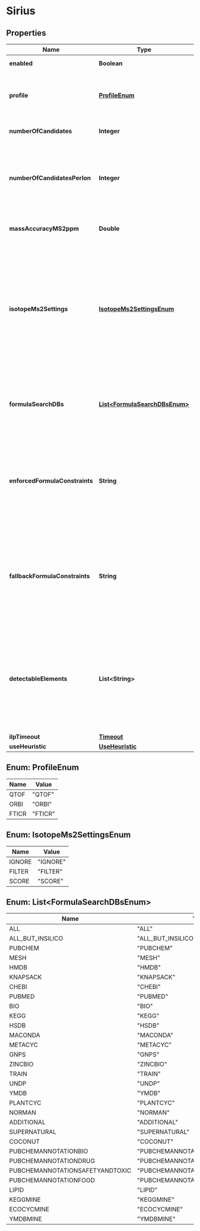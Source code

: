 # Sirius

## Properties
Name | Type | Description | Notes
------------ | ------------- | ------------- | -------------
**enabled** | **Boolean** | tags whether the tool is enabled |  [optional]
**profile** | [**ProfileEnum**](#ProfileEnum) | Instrument specific profile for internal algorithms  Just select what comes closest to the instrument that was used for measuring the data. |  [optional]
**numberOfCandidates** | **Integer** | Number of formula candidates to keep as result list (Formula Candidates). |  [optional]
**numberOfCandidatesPerIon** | **Integer** | Use this parameter if you want to force SIRIUS to report at least  NumberOfCandidatesPerIon results per ionization.  if &lt;&#x3D; 0, this parameter will have no effect and just the top  NumberOfCandidates results will be reported. |  [optional]
**massAccuracyMS2ppm** | **Double** | Maximum allowed mass accuracy. Only molecular formulas within this mass window are considered. |  [optional]
**isotopeMs2Settings** | [**IsotopeMs2SettingsEnum**](#IsotopeMs2SettingsEnum) | Specify how isotope patterns in MS/MS should be handled.  &lt;p&gt;  FILTER: When filtering is enabled, molecular formulas are excluded if their  theoretical isotope pattern does not match the theoretical one, even if their MS/MS pattern has high score.  &lt;p&gt;  SCORE: Use them for SCORING. To use this the instrument should produce clear MS/MS isotope patterns  &lt;p&gt;  IGNORE: Ignore that there might be isotope patterns in MS/MS |  [optional]
**formulaSearchDBs** | [**List&lt;FormulaSearchDBsEnum&gt;**](#List&lt;FormulaSearchDBsEnum&gt;) | List Structure database to extract molecular formulas from to reduce formula search space.  SIRIUS is quite good at de novo formula annotation, so only enable if you have a good reason. |  [optional]
**enforcedFormulaConstraints** | **String** | These configurations hold the information how to autodetect elements based on the given formula constraints.  Note: If the compound is already assigned to a specific molecular formula, this annotation is ignored.  &lt;p&gt;  Enforced: Enforced elements are always considered |  [optional]
**fallbackFormulaConstraints** | **String** | These configurations hold the information how to autodetect elements based on the given formula constraints.  Note: If the compound is already assigned to a specific molecular formula, this annotation is ignored.  &lt;p&gt;  Fallback: Fallback elements are used, if the auto-detection fails (e.g. no isotope pattern available) |  [optional]
**detectableElements** | **List&lt;String&gt;** | These configurations hold the information how to autodetect elements based on the given formula constraints.  Note: If the compound is already assigned to a specific molecular formula, this annotation is ignored.  &lt;p&gt;  Detectable: Detectable elements are added to the chemical alphabet, if there are indications for them (e.g. in isotope pattern) |  [optional]
**ilpTimeout** | [**Timeout**](Timeout.md) |  |  [optional]
**useHeuristic** | [**UseHeuristic**](UseHeuristic.md) |  |  [optional]

<a name="ProfileEnum"></a>
## Enum: ProfileEnum
Name | Value
---- | -----
QTOF | &quot;QTOF&quot;
ORBI | &quot;ORBI&quot;
FTICR | &quot;FTICR&quot;

<a name="IsotopeMs2SettingsEnum"></a>
## Enum: IsotopeMs2SettingsEnum
Name | Value
---- | -----
IGNORE | &quot;IGNORE&quot;
FILTER | &quot;FILTER&quot;
SCORE | &quot;SCORE&quot;

<a name="List<FormulaSearchDBsEnum>"></a>
## Enum: List&lt;FormulaSearchDBsEnum&gt;
Name | Value
---- | -----
ALL | &quot;ALL&quot;
ALL_BUT_INSILICO | &quot;ALL_BUT_INSILICO&quot;
PUBCHEM | &quot;PUBCHEM&quot;
MESH | &quot;MESH&quot;
HMDB | &quot;HMDB&quot;
KNAPSACK | &quot;KNAPSACK&quot;
CHEBI | &quot;CHEBI&quot;
PUBMED | &quot;PUBMED&quot;
BIO | &quot;BIO&quot;
KEGG | &quot;KEGG&quot;
HSDB | &quot;HSDB&quot;
MACONDA | &quot;MACONDA&quot;
METACYC | &quot;METACYC&quot;
GNPS | &quot;GNPS&quot;
ZINCBIO | &quot;ZINCBIO&quot;
TRAIN | &quot;TRAIN&quot;
UNDP | &quot;UNDP&quot;
YMDB | &quot;YMDB&quot;
PLANTCYC | &quot;PLANTCYC&quot;
NORMAN | &quot;NORMAN&quot;
ADDITIONAL | &quot;ADDITIONAL&quot;
SUPERNATURAL | &quot;SUPERNATURAL&quot;
COCONUT | &quot;COCONUT&quot;
PUBCHEMANNOTATIONBIO | &quot;PUBCHEMANNOTATIONBIO&quot;
PUBCHEMANNOTATIONDRUG | &quot;PUBCHEMANNOTATIONDRUG&quot;
PUBCHEMANNOTATIONSAFETYANDTOXIC | &quot;PUBCHEMANNOTATIONSAFETYANDTOXIC&quot;
PUBCHEMANNOTATIONFOOD | &quot;PUBCHEMANNOTATIONFOOD&quot;
LIPID | &quot;LIPID&quot;
KEGGMINE | &quot;KEGGMINE&quot;
ECOCYCMINE | &quot;ECOCYCMINE&quot;
YMDBMINE | &quot;YMDBMINE&quot;
